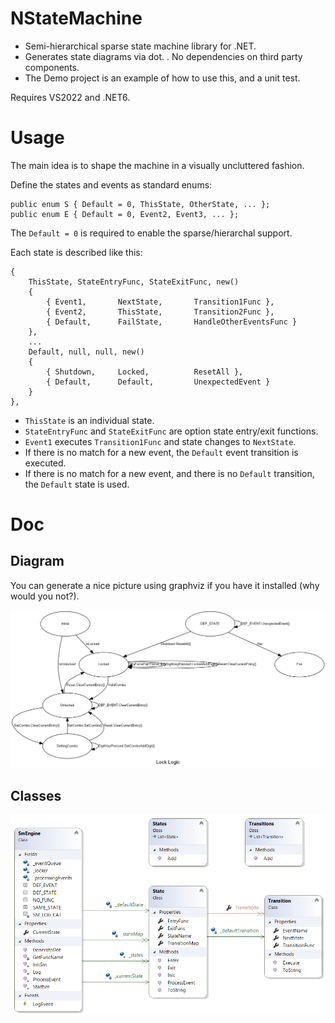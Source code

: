 # NStateMachine

- Semi-hierarchical sparse state machine library for .NET.
- Generates state diagrams via dot.
. No dependencies on third party components.
- The Demo project is an example of how to use this, and a unit test.

Requires VS2022 and .NET6.

# Usage

The main idea is to shape the machine in a visually uncluttered fashion.


Define the states and events as standard enums:
```
public enum S { Default = 0, ThisState, OtherState, ... };
public enum E { Default = 0, Event2, Event3, ... };
```
The `Default = 0` is required to enable the sparse/hierarchal support.

Each state is described like this:
```
{ 
    ThisState, StateEntryFunc, StateExitFunc, new()
    {
        { Event1,       NextState,       Transition1Func },
        { Event2,       ThisState,       Transition2Func },
        { Default,      FailState,       HandleOtherEventsFunc }
    },
    ...
    Default, null, null, new()
    {
        { Shutdown,     Locked,          ResetAll },
        { Default,      Default,         UnexpectedEvent }
    }
},
```

- `ThisState` is an individual state.
- `StateEntryFunc` and `StateExitFunc` are option state entry/exit functions.
- `Event1` executes `Transition1Func` and state changes to `NextState`.
- If there is no match for a new event, the `Default` event transition is executed.
- If there is no match for a new event, and there is no `Default` transition, the `Default` state is used.


# Doc

## Diagram
You can generate a nice picture using graphviz if you have it installed (why would you not?).

![SM](Demo/Lock.png)

## Classes
![Class diagram](ClassDiagram.png)

